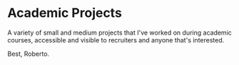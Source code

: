 # Academic Projects
A variety of small and medium projects that I've worked on during academic courses, accessible and visible to recruiters and anyone that's interested.


Best,
Roberto.
